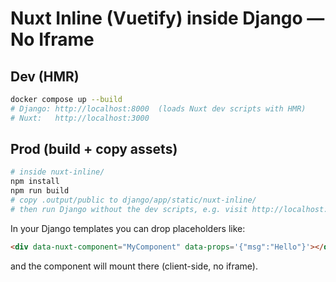 # Nuxt Inline (Vuetify) inside Django — No Iframe

## Dev (HMR)
```bash
docker compose up --build
# Django: http://localhost:8000  (loads Nuxt dev scripts with HMR)
# Nuxt:   http://localhost:3000
```

## Prod (build + copy assets)
```bash
# inside nuxt-inline/
npm install
npm run build
# copy .output/public to django/app/static/nuxt-inline/
# then run Django without the dev scripts, e.g. visit http://localhost:8000/prod/
```

In your Django templates you can drop placeholders like:
```html
<div data-nuxt-component="MyComponent" data-props='{"msg":"Hello"}'></div>
```
and the component will mount there (client-side, no iframe).